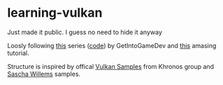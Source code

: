 # learning-vulkan

Just made it public. I guess no need to hide it anyway

Loosly following [this](https://www.youtube.com/playlist?list=PLn3eTxaOtL2NH5nbPHMK7gE07SqhcAjmk) series ([code](https://github.com/amengede/getIntoGameDev/tree/main/vulkan)) by GetIntoGameDev and [this](https://vulkan-tutorial.com/) amasing tutorial.

Structure is inspired by offical [Vulkan Samples](https://github.com/KhronosGroup/Vulkan-Samples) from Khronos group and [Sascha Willems](https://github.com/SaschaWillems/Vulkan) samples.
